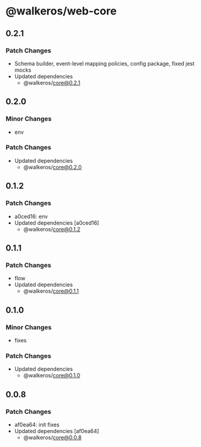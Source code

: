 # @walkeros/web-core

## 0.2.1

### Patch Changes

- Schema builder, event-level mapping policies, config package, fixed jest mocks
- Updated dependencies
  - @walkeros/core@0.2.1

## 0.2.0

### Minor Changes

- env

### Patch Changes

- Updated dependencies
  - @walkeros/core@0.2.0

## 0.1.2

### Patch Changes

- a0ced16: env
- Updated dependencies [a0ced16]
  - @walkeros/core@0.1.2

## 0.1.1

### Patch Changes

- flow
- Updated dependencies
  - @walkeros/core@0.1.1

## 0.1.0

### Minor Changes

- fixes

### Patch Changes

- Updated dependencies
  - @walkeros/core@0.1.0

## 0.0.8

### Patch Changes

- af0ea64: init fixes
- Updated dependencies [af0ea64]
  - @walkeros/core@0.0.8
